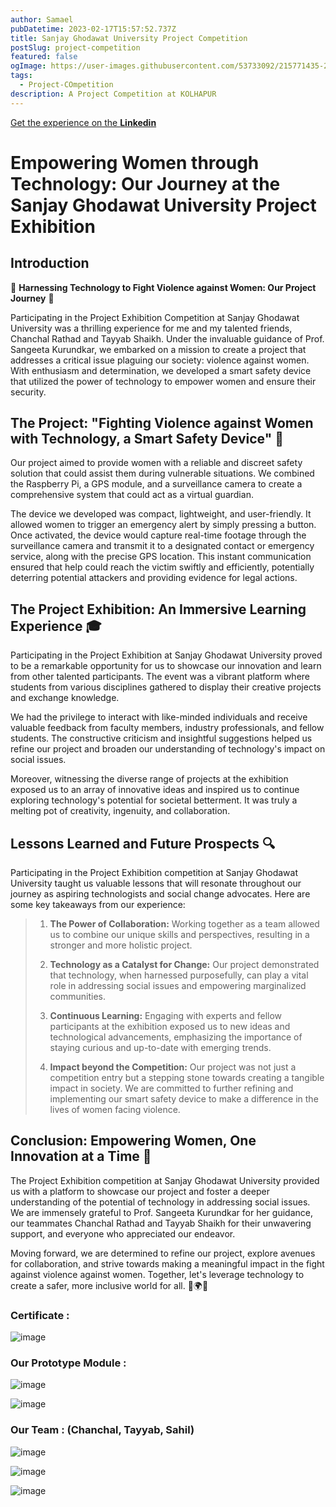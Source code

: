 ```yaml
---
author: Samael
pubDatetime: 2023-02-17T15:57:52.737Z
title: Sanjay Ghodawat University Project Competition
postSlug: project-competition
featured: false
ogImage: https://user-images.githubusercontent.com/53733092/215771435-25408246-2309-4f8b-a781-1f3d93bdf0ec.png
tags:
  - Project-COmpetition
description: A Project Competition at KOLHAPUR
---
```


[Get the experience on the **Linkedin**](https://www.linkedin.com/posts/sahil-sawant-its-31aug_projectexhibition-sanjayghodawatuniversity-activity-7065719183400919040-9zlM?utm_source=share&utm_medium=member_desktop)

# Empowering Women through Technology: Our Journey at the Sanjay Ghodawat University Project Exhibition

## Introduction
🌟 **Harnessing Technology to Fight Violence against Women: Our Project Journey** 🌟

Participating in the Project Exhibition Competition at Sanjay Ghodawat University was a thrilling experience for me and my talented friends, Chanchal Rathad and Tayyab Shaikh. Under the invaluable guidance of Prof. Sangeeta Kurundkar, we embarked on a mission to create a project that addresses a critical issue plaguing our society: violence against women. With enthusiasm and determination, we developed a smart safety device that utilized the power of technology to empower women and ensure their security.

## The Project: "Fighting Violence against Women with Technology, a Smart Safety Device" 💪

Our project aimed to provide women with a reliable and discreet safety solution that could assist them during vulnerable situations. We combined the Raspberry Pi, a GPS module, and a surveillance camera to create a comprehensive system that could act as a virtual guardian.

The device we developed was compact, lightweight, and user-friendly. It allowed women to trigger an emergency alert by simply pressing a button. Once activated, the device would capture real-time footage through the surveillance camera and transmit it to a designated contact or emergency service, along with the precise GPS location. This instant communication ensured that help could reach the victim swiftly and efficiently, potentially deterring potential attackers and providing evidence for legal actions.

## The Project Exhibition: An Immersive Learning Experience 🎓

Participating in the Project Exhibition at Sanjay Ghodawat University proved to be a remarkable opportunity for us to showcase our innovation and learn from other talented participants. The event was a vibrant platform where students from various disciplines gathered to display their creative projects and exchange knowledge.

We had the privilege to interact with like-minded individuals and receive valuable feedback from faculty members, industry professionals, and fellow students. The constructive criticism and insightful suggestions helped us refine our project and broaden our understanding of technology's impact on social issues.

Moreover, witnessing the diverse range of projects at the exhibition exposed us to an array of innovative ideas and inspired us to continue exploring technology's potential for societal betterment. It was truly a melting pot of creativity, ingenuity, and collaboration.

## Lessons Learned and Future Prospects 🔍

Participating in the Project Exhibition competition at Sanjay Ghodawat University taught us valuable lessons that will resonate throughout our journey as aspiring technologists and social change advocates. Here are some key takeaways from our experience:

> 1. **The Power of Collaboration:** Working together as a team allowed us to combine our unique skills and perspectives, resulting in a stronger and more holistic project.
>
> 2. **Technology as a Catalyst for Change:** Our project demonstrated that technology, when harnessed purposefully, can play a vital role in addressing social issues and empowering marginalized communities.
>
> 3. **Continuous Learning:** Engaging with experts and fellow participants at the exhibition exposed us to new ideas and technological advancements, emphasizing the importance of staying curious and up-to-date with emerging trends.
>
> 4. **Impact beyond the Competition:** Our project was not just a competition entry but a stepping stone towards creating a tangible impact in society. We are committed to further refining and implementing our smart safety device to make a difference in the lives of women facing violence.

## Conclusion: Empowering Women, One Innovation at a Time 💫

The Project Exhibition competition at Sanjay Ghodawat University provided us with a platform to showcase our project and foster a deeper understanding of the potential of technology in addressing social issues. We are immensely grateful to Prof. Sangeeta Kurundkar for her guidance, our teammates Chanchal Rathad and Tayyab Shaikh for their unwavering support, and everyone who appreciated our endeavor.

Moving forward, we are determined to refine our project, explore avenues for collaboration, and strive towards making a meaningful impact in the fight against violence against women. Together, let's leverage technology to create a safer, more inclusive world for all. 💜🌍✨

### Certificate :
![image](https://github.com/Auriel3003/samael/assets/103866475/38e13e84-597c-46c2-b73a-312f30bdcb96)

### Our Prototype Module :
![image](https://github.com/Auriel3003/samael/assets/103866475/4a897cd9-27f1-4a7a-b8cd-353b4daf3343)

![image](https://github.com/Auriel3003/samael/assets/103866475/6f443d4f-4605-428a-8b91-24165f10ba62)

### Our Team : (Chanchal, Tayyab, Sahil)
![image](https://github.com/Auriel3003/samael/assets/103866475/7232630a-ac12-41a3-9fe1-6b501f394dcf)


![image](https://github.com/Auriel3003/samael/assets/103866475/bdbd24d6-1347-45db-a87d-1c90ffd3ae78)

![image](https://github.com/Auriel3003/samael/assets/103866475/ef9ffe8d-36c4-4602-bf4f-82644ab2c052)


